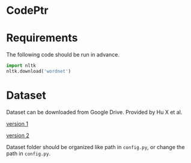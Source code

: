 # CodePtr


# Requirements

The following code should be run in advance.

```python
import nltk
nltk.download('wordnet')
```

# Dataset

Dataset can be downloaded from Google Drive. Provided by Hu X et al.

[version 1](https://drive.google.com/drive/folders/1xVhYZjH216aEknDnuLGX0Lnv7KHfHHYp)

[version 2](https://drive.google.com/drive/folders/1Ou9fRsWEKFqH-BvbGOo6mh88XfxZXX7X)

Dataset folder should be organized like path in `config.py`, or change the path in `config.py`.